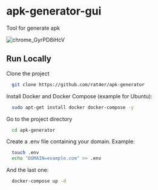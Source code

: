 
# apk-generator-gui

Tool for generate apk

![chrome_GyrPD8iHcV](https://github.com/user-attachments/assets/5505fc7e-b826-48ba-a7de-84e78d0361cf)

## Run Locally

Clone the project

```bash
  git clone https://github.com/rat4er/apk-generator
```

Install Docker and Docker Compose (example for Ubuntu):

```bash
  sudo apt-get install docker docker-compose -y
```

Go to the project directory

```bash
  cd apk-generator
```

Create a .env file containing your domain. Example:
``` bash
  touch .env
  echo "DOMAIN=example.com" >> .env 
```

And the last one:

```bash
  docker-compose up -d
```
